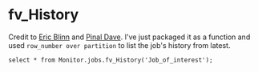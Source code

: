 # fv_History

Credit to [Eric Blinn](https://www.mssqltips.com/sqlservertip/6111/query-sql-server-agent-jobs-job-steps-history-and-schedule-system-tables/) and [Pinal Dave](https://blog.sqlauthority.com/2017/06/02/sql-server-alternate-agent_datetime-function/). I've just packaged it as a function and used `row_number over partition` to list the job's history from latest.

`select * from Monitor.jobs.fv_History('Job_of_interest');`


